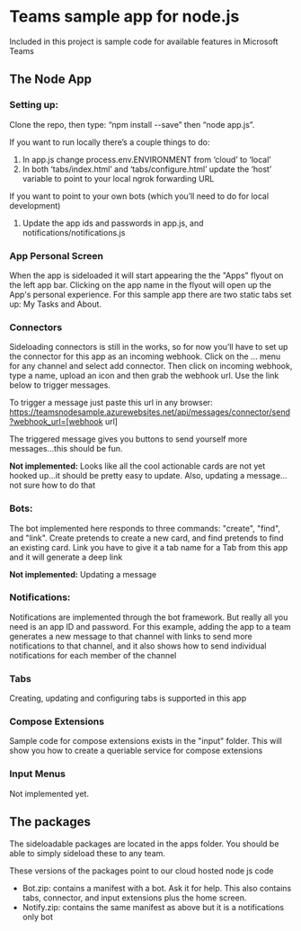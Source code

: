 # Teams sample app for node.js

Included in this project is sample code for available features in Microsoft Teams

## The Node App

### Setting up:
Clone the repo, then type: “npm install --save” then “node app.js”.

If you want to run locally there’s a couple things to do:
1. In app.js change process.env.ENVIRONMENT from ‘cloud’ to ‘local’
2. In both ‘tabs/index.html’ and ‘tabs/configure.html’ update the ‘host’ variable to point to your local ngrok forwarding URL

If you want to point to your own bots (which you’ll need to do for local development)
1. Update the app ids and passwords in app.js, and notifications/notifications.js

### App Personal Screen
When the app is sideloaded it will start appearing the the "Apps" flyout on the left app bar. Clicking on the app name in the flyout will open up the App's personal experience. For this sample app there are two static tabs set up: My Tasks and About.

### Connectors
Sideloading connectors is still in the works, so for now you’ll have to set up the connector for this app as an incoming webhook. Click on the ... menu for any channel and select add connector. Then click on incoming webhook, type a name, upload an icon and then grab the webhook url. Use the link below to trigger messages.

To trigger a message just paste this url in any browser:
https://teamsnodesample.azurewebsites.net/api/messages/connector/send?webhook_url=[webhook url]

The triggered message gives you buttons to send yourself more messages…this should be fun.

**Not implemented:**
Looks like all the cool actionable cards are not yet hooked up…it should be pretty easy to update.
Also, updating a message…not sure how to do that

### Bots:
The bot implemented here responds to three commands: "create", "find", and "link". Create pretends to create a new card, and find pretends to find an existing card. Link you have to give it a tab name for a Tab from this app and it will generate a deep link

**Not implemented:**
Updating a message

### Notifications:
Notifications are implemented through the bot framework. But really all you need is an app ID and password. For this example, adding the app to a team generates a new message to that channel with links to send more notifications to that channel, and it also shows how to send individual notifications for each member of the channel

### Tabs
Creating, updating and configuring tabs is supported in this app

### Compose Extensions
Sample code for compose extensions exists in the "input" folder. This will show you how to create a queriable service for compose extensions

### Input Menus
Not implemented yet.


## The packages

The sideloadable packages are located in the apps folder. You should be able to simply sideload these to any team. 

These versions of the packages point to our cloud hosted node js code
* Bot.zip: contains a manifest with a bot. Ask it for help. This also contains tabs, connector, and input extensions plus the home screen. 
* Notify.zip: contains the same manifest as above but it is a notifications only bot
